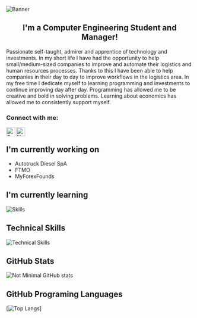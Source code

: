 ![Banner](https://user-images.githubusercontent.com/58341096/216873924-80924087-fa7d-40f4-b387-8cedecdf56d2.gif)

<h2 align="center">
I'm a Computer Engineering Student and Manager!
</h2> 

Passionate self-taught, admirer and apprentice of technology and investments. In my short life I have had the opportunity to help small/medium-sized companies to improve and automate their logistics and human resources processes. Thanks to this I have been able to help companies in their day to day to improve workflows in the logistics area.
In my free time I dedicate myself to learning programming and investments to continue improving day after day. Programming has allowed me to be creative and bold in solving problems.
Learning about economics has allowed me to consistently support myself.

### Connect with me:

<a href="https://www.linkedin.com/in/saul-munoz/"><img align="left" src="https://raw.githubusercontent.com/yushi1007/yushi1007/main/images/linkedin.svg" alt="Saul Muñoz | LinkedIn" width="24px"/></a>
<a href="https://www.instagram.com/nottminimal/"><img align="left" src="https://raw.githubusercontent.com/yushi1007/yushi1007/main/images/instagram.svg" alt="Not Minimal | Instagram" width="24px"/></a>
</br>

## I'm currently working on

- Autotruck Diesel SpA
- FTMO
- MyForexFounds

## I'm currently learning
![Skills](https://user-images.githubusercontent.com/58341096/216751303-c75758e5-88b7-43ee-8f32-c536b06f2f2d.png)

## Technical Skills
![Technical Skills](https://user-images.githubusercontent.com/58341096/216865851-7b47eace-3107-4ba1-8cd2-6f3bc550ebc9.png)

## GitHub Stats 
![Not Minimal GitHub stats](https://github-readme-stats.vercel.app/api?username=Not-Minimal&theme=codeSTACKr&show_icons=true)
## GitHub Programing Languages 
[![Top Langs](https://github-readme-stats.vercel.app/api/top-langs/?username=Not-Minimal)]
